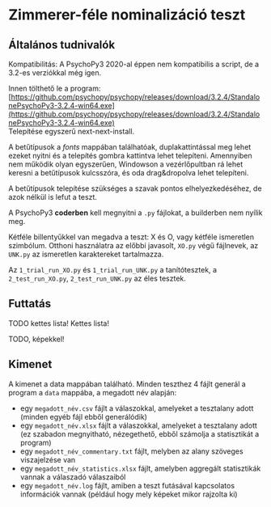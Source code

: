# Zimmerer-féle nominalizáció teszt

## Általános tudnivalók

Kompatibilitás: A PsychoPy3 2020-al éppen nem kompatibilis a script, de a 3.2-es verziókkal még igen.

Innen tölthető le a program: [https://github.com/psychopy/psychopy/releases/download/3.2.4/StandalonePsychoPy3-3.2.4-win64.exe](https://github.com/psychopy/psychopy/releases/download/3.2.4/StandalonePsychoPy3-3.2.4-win64.exe)  
Telepítése egyszerű next-next-install.

A betűtípusok a _fonts_ mappában találhatóak, duplakattintással meg lehet ezeket nyitni és a telepítés gombra kattintva lehet telepíteni. Amennyiben nem működik olyan egyszerűen, Windowson a vezérlőpultban rá lehet keresni a betűtípusok kulcsszóra, és oda drag&dropolva lehet telepíteni.

A betűtípusok telepítése szükséges a szavak pontos elhelyezkedéséhez, de azok nélkül is lefut a teszt.

A PsychoPy3 **coderben** kell megnyitni a `.py` fájlokat, a builderben nem nyílik meg.

Kétféle billentyűkkel van megadva a teszt: X és O, vagy kétféle ismeretlen szimbólum. Otthoni használatra az előbbi javasolt, `XO.py` végű fájlnevek, az `UNK.py` az ismeretlen karaktereket tartalmazza.

Az `1_trial_run_XO.py` és `1_trial_run_UNK.py` a tanítótesztek, a `2_test_run_XO.py`, `2_test_run_UNK.py` az éles tesztek.

## Futtatás

TODO kettes lista! Kettes lista!

TODO, képekkel!

## Kimenet

A kimenet a data mappában található. Minden teszthez 4 fájlt generál a program a `data` mappába, a megadott név alapján: 

- egy `megadott_név.csv` fájlt a válaszokkal, amelyeket a tesztalany adott (minden egyéb fájl ebből generálódik)
- egy `megadott_név.xlsx` fájlt a válaszokkal, amelyeket a tesztalany adott (ez szabadon megnyitható, nézegethető, ebből számolja a statisztikát a program)
- egy `megadott_név_commentary.txt` fájlt, melyben az alany szöveges viszajelzése van
- egy `megadott_név_statistics.xlsx` fájlt, amelyben aggregált statisztikák vannak a válaszadó válaszaiból
- egy `megadott_név.log` fájlt, amiben a teszt futásával kapcsolatos információk vannak (például hogy mely képeket mikor rajzolta ki)

